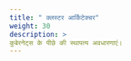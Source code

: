 ```yaml
---
title: " क्लस्टर आर्किटेक्चर"
weight: 30
description: >
कुबेरनेट्स के पीछे की स्थापत्य अवधारणाएं।
---
```



